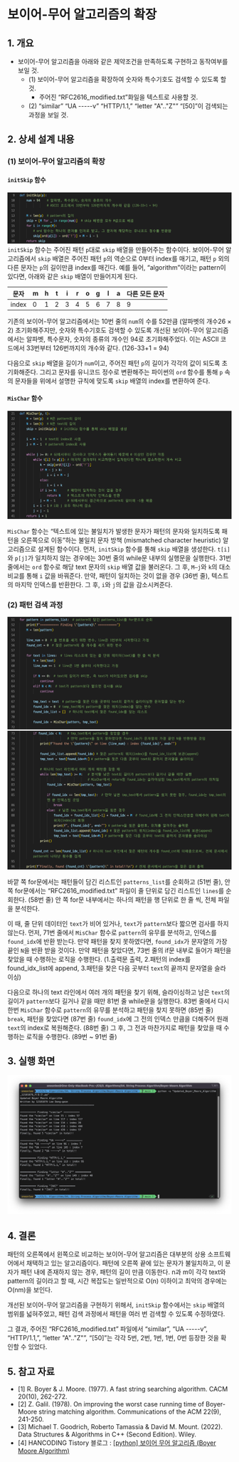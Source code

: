 # 보이어-무어 알고리즘의 확장

## 1. 개요

- 보이어-무어 알고리즘을 아래와 같은 제약조건을 만족하도록 구현하고 동작여부를 보일 것.
  - (1) 보이어-무어 알고리즘을 확장하여 숫자와 특수기호도 검색할 수 있도록 할 것.
    - 주어진 “RFC2616_modified.txt”화일을 텍스트로 사용할 것.
  - (2) “similar” “UA -----v” “HTTP/1.1,” “letter "A".."Z"” “[50]”이 검색되는 과정을 보일 것.

## 2. 상세 설계 내용

### (1) 보이어-무어 알고리즘의 확장

#### `initSkip` 함수

![](img/initSkip.png)
`initSkip` 함수는 주어진 패턴 `p`대로 `skip` 배열을 만들어주는 함수이다. 보이어-무어 알고리즘에서 `skip` 배열은 주어진 패턴 `p`의 역순으로 0부터 index를 매기고, 패턴 `p` 외의 다른 문자는 `p`의 길이만큼 index를 매긴다. 예를 들어, “algorithm”이라는 pattern이 있다면, 아래와 같은 `skip` 배열이 만들어지게 된다.

| 문자  | m   | h   | t   | i   | r   | o   | g   | l   | a   | 다른 모든 문자 |
| ----- | --- | --- | --- | --- | --- | --- | --- | --- | --- | -------------- |
| index | 0   | 1   | 2   | 3   | 4   | 5   | 6   | 7   | 8   | 9              |

기존의 보이어-무어 알고리즘에서는 10번 줄의 `num`의 수를 52만큼 (알파벳의 개수26 × 2) 초기화해주지만, 숫자와 특수기호도 검색할 수 있도록 개선된 보이어-무어 알고리즘에서는 알파벳, 특수문자, 숫자의 종류의 개수인 94로 초기화해주었다. 이는 ASCII 코드에서 33번부터 126번까지의 개수와 같다. (126-33+1 = 94)

다음으로 `skip` 배열을 길이가 `num`이고, 주어진 패턴 `p`의 길이가 각각의 값이 되도록 초기화해준다. 그리고 문자를 유니코드 정수로 변환해주는 파이썬의 `ord` 함수를 통해 `p` 속의 문자들을 위에서 설명한 규칙에 맞도록 `skip` 배열의 index를 변환하여 준다.

#### `MisChar` 함수

![](img/MisChar.png)

`MisChar` 함수는 “텍스트에 있는 불일치가 발생한 문자가 패턴의 문자와 일치하도록 패턴을 오른쪽으로 이동”하는 불일치 문자 방책 (mismatched character heuristic) 알고리즘으로 설계된 함수이다. 먼저, `initSkip` 함수를 통해 `skip` 배열을 생성한다. `t[i]`와 `p[j]`가 일치하지 않는 경우에는 30번 줄의 while문 내부의 실행문을 실행한다. 31번 줄에서는 `ord` 함수로 해당 text 문자의 `skip` 배열 값을 불러온다. 그 후, `M–j`와 `k`의 대소비교를 통해 `i` 값을 바꿔준다. 만약, 패턴이 일치하는 것이 없을 경우 (36번 줄), 텍스트의 마지막 인덱스를 반환한다. 그 후, `i`와 `j`의 값을 감소시켜준다.

### (2) 패턴 검색 과정

![](img/main1.png)<br>
![](img/main2.png)

바깥 쪽 for문에서는 패턴들이 담긴 리스트인 `patterns_list`를 순회하고 (51번 줄), 안 쪽 for문에서는 “RFC2616_modified.txt” 파일이 줄 단위로 담긴 리스트인 `lines`를 순회한다. (58번 줄) 안 쪽 for문 내부에서는 하나의 패턴을 행 단위로 한 줄 씩, 전체 파일을 분석한다.

이 때, 줄 단위 데이터인 `text`가 비어 있거나, `text`가 `pattern`보다 짧으면 검사를 하지 않는다. 먼저, 71번 줄에서 `MisChar` 함수로 `pattern`의 유무를 분석하고, 인덱스를 `found_idx`에 반환 받는다. 만약 패턴을 찾지 못하였다면, `found_idx`가 문자열의 가장 끝인 `N`을 반환 받을 것이다. 만약 패턴을 찾았다면, 73번 줄의 if문 내부로 들어가 패턴을 찾았을 때 수행하는 로직을 수행한다. (1.출력문 출력, 2.패턴의 index를 found_idx_list에 append, 3.패턴을 찾은 다음 곳부터 `text`의 끝까지 문자열을 슬라이싱)

다음으로 하나의 text 라인에서 여러 개의 패턴을 찾기 위해, 슬라이싱하고 남은 `text`의 길이가 `pattern`보다 길거나 같을 때만 81번 줄 while문을 실행한다. 83번 줄에서 다시 한번 `MisChar` 함수로 `pattern`의 유무를 분석하고 패턴을 찾지 못하면 (85번 줄) `break`, 패턴을 찾았다면 (87번 줄) `found_idx`에 그 전의 인덱스 만큼을 더해주어 원래 `text`의 index로 복원해준다. (88번 줄) 그 후, 그 전과 마찬가지로 패턴을 찾았을 때 수행하는 로직을 수행한다. (89번 ~ 91번 줄)

## 3. 실행 화면

![](img/result.png)

## 4. 결론

패턴의 오른쪽에서 왼쪽으로 비교하는 보이어-무어 알고리즘은 대부분의 상용 소프트웨어에서 채택하고 있는 알고리즘이다. 패턴에 오른쪽 끝에 있는 문자가 불일치하고, 이 문자가 패턴 내에 존재하지 않는 경우, 패턴의 길이 만큼 이동한다. n과 m이 각각 text와 pattern의 길이라고 할 때, 시간 복잡도는 일반적으로 O(n) 이하이고 최악의 경우에는 O(nm)을 보인다.

개선된 보이어-무어 알고리즘을 구현하기 위해서, `initSkip` 함수에서는 `skip` 배열의 범위를 넓혀주었고, 패턴 검색 과정에서 패턴을 여러 번 검색할 수 있도록 수정하였다.

그 결과, 주어진 “RFC2616_modified.txt” 파일에서 “similar”, “UA -----v”, “HTTP/1.1,”, “letter "A".."Z"”, “[50]”는 각각 5번, 2번, 1번, 1번, 0번 등장한 것을 확인할 수 있었다.

## 5. 참고 자료

- [1] R. Boyer & J. Moore. (1977). A fast string searching algorithm. CACM 20(10), 262-272.
- [2] Z. Galil. (1978). On improving the worst case running time of Boyer-Moore string matching algorithm. Communications of the ACM 22(9), 241-250.
- [3] Michael T. Goodrich, Roberto Tamassia & David M. Mount. (2022). Data Structures & Algorithms in C++ (Second Edition). Wiley.
- [4] HANCODING Tistory 블로그 : [[python] 보이어 무어 알고리즘 (Boyer Moore Algorithm)](https://hanco.tistory.com/1)
